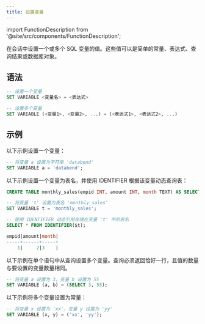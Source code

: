 ```yaml
---
title: 设置变量
---
```

import FunctionDescription from '@site/src/components/FunctionDescription';

<FunctionDescription description="引入或更新于：v1.2.609"/>

在会话中设置一个或多个 SQL 变量的值。这些值可以是简单的常量、表达式、查询结果或数据库对象。

## 语法

```sql
-- 设置一个变量
SET VARIABLE <变量名> = <表达式>

-- 设置多个变量
SET VARIABLE (<变量1>, <变量2>, ...) = (<表达式1>, <表达式2>, ...)
```

## 示例

以下示例设置一个变量：

```sql
-- 将变量 a 设置为字符串 'databend'
SET VARIABLE a = 'databend'; 
```

以下示例设置一个变量为表名，并使用 IDENTIFIER 根据该变量动态查询表：

```sql
CREATE TABLE monthly_sales(empid INT, amount INT, month TEXT) AS SELECT 1, 2, '3';

-- 将变量 't' 设置为表名 'monthly_sales'
SET VARIABLE t = 'monthly_sales';

-- 使用 IDENTIFIER 动态引用存储在变量 't' 中的表名
SELECT * FROM IDENTIFIER($t);

empid|amount|month|
-----+------+-----+
    1|     2|3    |
```

以下示例在单个语句中从查询设置多个变量。查询必须返回恰好一行，且值的数量与要设置的变量数量相同。

```sql
-- 将变量 a 设置为 3，变量 b 设置为 55
SET VARIABLE (a, b) = (SELECT 3, 55); 
```

以下示例将多个变量设置为常量：

```sql
-- 将变量 x 设置为 'xx'，变量 y 设置为 'yy'
SET VARIABLE (x, y) = ('xx', 'yy');
```